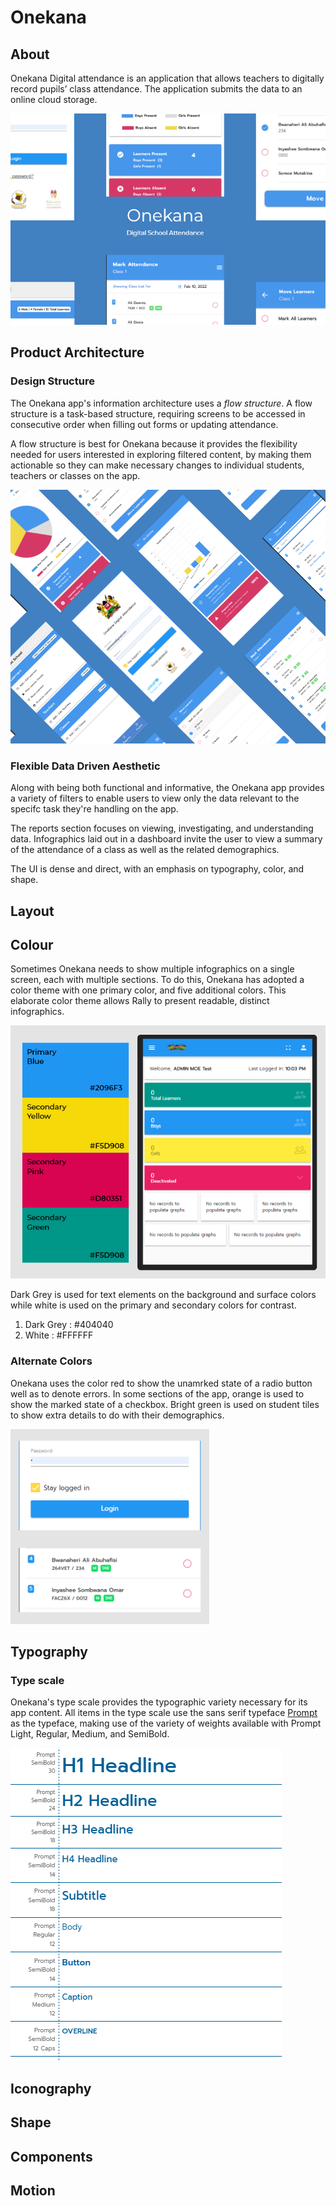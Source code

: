 # Onekana

## About

Onekana Digital attendance is an application that allows teachers to digitally record pupils’ class attendance. The application submits the data to an online cloud storage.

![brand](./images/brand-photo.png)

## Product Architecture

### **Design Structure**

The Onekana app's information architecture uses a *flow structure*. A flow structure is a task-based structure, requiring screens to be accessed in consecutive order when filling out forms or updating attendance.

A flow structure is best for Onekana  because it provides the flexibility needed for users interested in exploring filtered content, by making them actionable so they can make necessary changes to individual students, teachers or classes on the app.

![architecture](./images/screens-photo.png)

### **Flexible Data Driven Aesthetic**

Along with being both functional and informative, the Onekana app provides a variety of filters to enable users to view only the data relevant to the specifc task they're handling on the app.

The reports section focuses on viewing, investigating, and understanding data. Infographics laid out in a dashboard invite the user to view a summary of the attendance of a class as well as the related demographics.

The UI is dense and direct, with an emphasis on typography, color, and shape.

## Layout
## Colour

Sometimes Onekana needs to show multiple infographics on a single screen, each with multiple sections. To do this, Onekana has adopted a color theme with one primary color, and five additional colors. This elaborate color theme allows Rally to present readable, distinct infographics.

![color](./images/colour.png)

Dark Grey is used for text elements on the background and surface colors while white is used on the primary and secondary colors for contrast.

1. Dark Grey : #404040
2. White : #FFFFFF

### **Alternate Colors**

Onekana uses the color red to show the unamrked state of a radio button well as to denote errors. In some sections of the app, orange is used to show the marked state of a checkbox. Bright green is used on student tiles to show extra details to do with their demographics. 

 ![alternate](./images/alternate.png)

## Typography

### **Type scale**

Onekana's type scale provides the typographic variety necessary for its app content. All items in the type scale use the sans serif typeface [Prompt](https://fonts.google.com/specimen/Prompt?query=prompt) as the typeface, making use of the variety of weights available with Prompt Light, Regular, Medium, and SemiBold.

![typography](./images/typography.png)

## Iconography
## Shape
## Components
## Motion